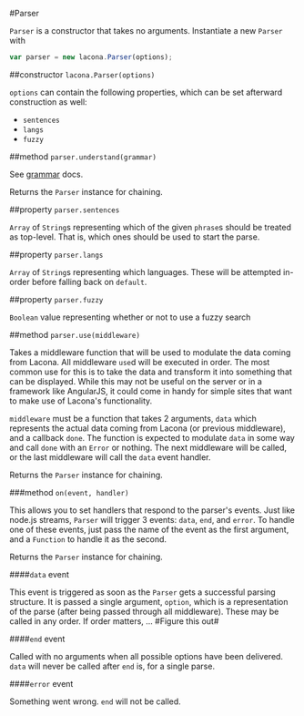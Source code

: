 #Parser

`Parser` is a constructor that takes no arguments. Instantiate a new `Parser` with

```javascript
var parser = new lacona.Parser(options);
```

##constructor `lacona.Parser(options)`

`options` can contain the following properties, which can be set afterward construction as well:

- `sentences`
- `langs`
- `fuzzy`

##method `parser.understand(grammar)`

See [grammar](doc/grammar.md) docs.

Returns the `Parser` instance for chaining.

##property `parser.sentences`

`Array` of `String`s representing which of the given `phrase`s should be treated as top-level. That is, which ones should be used to start the parse.

##property `parser.langs`

`Array` of `String`s representing which languages. These will be attempted in-order before falling back on `default`.

##property `parser.fuzzy`

`Boolean` value representing whether or not to use a fuzzy search

##method `parser.use(middleware)`

Takes a middleware function that will be used to modulate the data coming from Lacona. All middleware `use`d will be executed in order. The most common use for this is to take the data and transform it into something that can be displayed. While this may not be useful on the server or in a framework like AngularJS, it could come in handy for simple sites that want to make use of Lacona's functionality.

`middleware` must be a function that takes 2 arguments, `data` which represents the actual data coming from Lacona (or previous middleware), and a callback `done`. The function is expected to modulate `data` in some way and call `done` with an `Error` or nothing. The next middleware will be called, or the last middleware will call the `data` event handler.

Returns the `Parser` instance for chaining.

###method `on(event, handler)`

This allows you to set handlers that respond to the parser's events. Just like node.js streams, `Parser` will trigger 3 events: `data`, `end`, and `error`. To handle one of these events, just pass the name of the event as the first argument, and a `Function` to handle it as the second.

Returns the `Parser` instance for chaining.

####`data` event

This event is triggered as soon as the `Parser` gets a successful parsing structure. It is passed a single argument, `option`, which is a representation of the parse (after being passed through all middleware). These may be called in any order. If order matters, ... #Figure this out#

####`end` event

Called with no arguments when all possible options have been delivered. `data` will never be called after `end` is, for a single parse.

####`error` event

Something went wrong. `end` will not be called.
